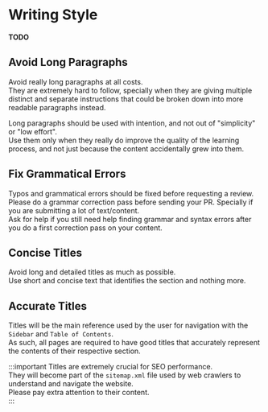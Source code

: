 # Writing Style
**TODO**

## Avoid Long Paragraphs
Avoid really long paragraphs at all costs.  
They are extremely hard to follow, specially when they are giving multiple distinct and separate instructions that could be broken down into more readable paragraphs instead.  

Long paragraphs should be used with intention, and not out of "simplicity" or "low effort".  
Use them only when they really do improve the quality of the learning process, and not just because the content accidentally grew into them.

## Fix Grammatical Errors
Typos and grammatical errors should be fixed before requesting a review.  
Please do a grammar correction pass before sending your PR. Specially if you are submitting a lot of text/content.  
Ask for help if you still need help finding grammar and syntax errors after you do a first correction pass on your content.

## Concise Titles
Avoid long and detailed titles as much as possible.  
Use short and concise text that identifies the section and nothing more.  

## Accurate Titles
Titles will be the main reference used by the user for navigation with the `Sidebar` and `Table of Contents`.  
As such, all pages are required to have good titles that accurately represent the contents of their respective section.

:::important
Titles are extremely crucial for SEO performance.  
They will become part of the `sitemap.xml` file used by web crawlers to understand and navigate the website.  
Please pay extra attention to their content.   
:::

